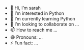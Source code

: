 - 👋 Hi, I’m sarah
- 👀 I’m interested in Python
- 🌱 I’m currently learning Python
- 💞️ I’m looking to collaborate on ...
- 📫 How to reach me ...
- 😄 Pronouns: ...
- ⚡ Fun fact: ...

<!---
Sarahfourar/Sarahfourar is a ✨ special ✨ repository because its `README.md` (this file) appears on your GitHub profile.
You can click the Preview link to take a look at your changes.
--->
